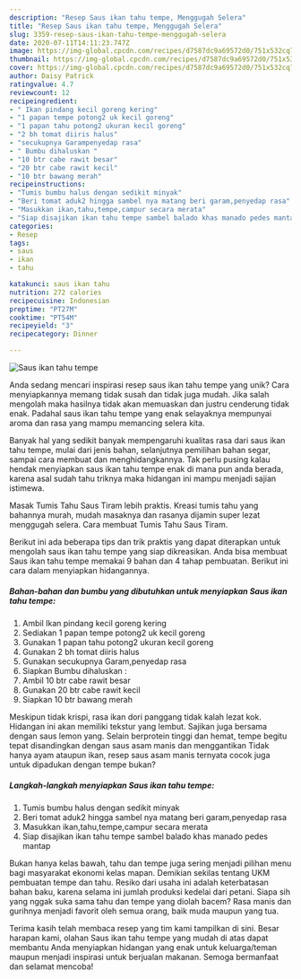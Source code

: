 ```yaml
---
description: "Resep Saus ikan tahu tempe, Menggugah Selera"
title: "Resep Saus ikan tahu tempe, Menggugah Selera"
slug: 3359-resep-saus-ikan-tahu-tempe-menggugah-selera
date: 2020-07-11T14:11:23.747Z
image: https://img-global.cpcdn.com/recipes/d7587dc9a69572d0/751x532cq70/saus-ikan-tahu-tempe-foto-resep-utama.jpg
thumbnail: https://img-global.cpcdn.com/recipes/d7587dc9a69572d0/751x532cq70/saus-ikan-tahu-tempe-foto-resep-utama.jpg
cover: https://img-global.cpcdn.com/recipes/d7587dc9a69572d0/751x532cq70/saus-ikan-tahu-tempe-foto-resep-utama.jpg
author: Daisy Patrick
ratingvalue: 4.7
reviewcount: 12
recipeingredient:
- " Ikan pindang kecil goreng kering"
- "1 papan tempe potong2 uk kecil goreng"
- "1 papan tahu potong2 ukuran kecil goreng"
- "2 bh tomat diiris halus"
- "secukupnya Garampenyedap rasa"
- " Bumbu dihaluskan "
- "10 btr cabe rawit besar"
- "20 btr cabe rawit kecil"
- "10 btr bawang merah"
recipeinstructions:
- "Tumis bumbu halus dengan sedikit minyak"
- "Beri tomat aduk2 hingga sambel nya matang beri garam,penyedap rasa"
- "Masukkan ikan,tahu,tempe,campur secara merata"
- "Siap disajikan ikan tahu tempe sambel balado khas manado pedes mantap"
categories:
- Resep
tags:
- saus
- ikan
- tahu

katakunci: saus ikan tahu 
nutrition: 272 calories
recipecuisine: Indonesian
preptime: "PT27M"
cooktime: "PT54M"
recipeyield: "3"
recipecategory: Dinner

---
```



![Saus ikan tahu tempe](https://img-global.cpcdn.com/recipes/d7587dc9a69572d0/751x532cq70/saus-ikan-tahu-tempe-foto-resep-utama.jpg)

Anda sedang mencari inspirasi resep saus ikan tahu tempe yang unik? Cara menyiapkannya memang tidak susah dan tidak juga mudah. Jika salah mengolah maka hasilnya tidak akan memuaskan dan justru cenderung tidak enak. Padahal saus ikan tahu tempe yang enak selayaknya mempunyai aroma dan rasa yang mampu memancing selera kita.

Banyak hal yang sedikit banyak mempengaruhi kualitas rasa dari saus ikan tahu tempe, mulai dari jenis bahan, selanjutnya pemilihan bahan segar, sampai cara membuat dan menghidangkannya. Tak perlu pusing kalau hendak menyiapkan saus ikan tahu tempe enak di mana pun anda berada, karena asal sudah tahu triknya maka hidangan ini mampu menjadi sajian istimewa.

Masak Tumis Tahu Saus Tiram lebih praktis. Kreasi tumis tahu yang bahannya murah, mudah masaknya dan rasanya dijamin super lezat menggugah selera. Cara membuat Tumis Tahu Saus Tiram.


Berikut ini ada beberapa tips dan trik praktis yang dapat diterapkan untuk mengolah saus ikan tahu tempe yang siap dikreasikan. Anda bisa membuat Saus ikan tahu tempe memakai 9 bahan dan 4 tahap pembuatan. Berikut ini cara dalam menyiapkan hidangannya.

<!--inarticleads1-->

##### Bahan-bahan dan bumbu yang dibutuhkan untuk menyiapkan Saus ikan tahu tempe:

1. Ambil  Ikan pindang kecil goreng kering
1. Sediakan 1 papan tempe potong2 uk kecil goreng
1. Gunakan 1 papan tahu potong2 ukuran kecil goreng
1. Gunakan 2 bh tomat diiris halus
1. Gunakan secukupnya Garam,penyedap rasa
1. Siapkan  Bumbu dihaluskan :
1. Ambil 10 btr cabe rawit besar
1. Gunakan 20 btr cabe rawit kecil
1. Siapkan 10 btr bawang merah


Meskipun tidak krispi, rasa ikan dori panggang tidak kalah lezat kok. Hidangan ini akan memiliki tekstur yang lembut. Sajikan juga bersama dengan saus lemon yang. Selain berprotein tinggi dan hemat, tempe begitu tepat disandingkan dengan saus asam manis dan menggantikan Tidak hanya ayam ataupun ikan, resep saus asam manis ternyata cocok juga untuk dipadukan dengan tempe bukan? 

<!--inarticleads2-->

##### Langkah-langkah menyiapkan Saus ikan tahu tempe:

1. Tumis bumbu halus dengan sedikit minyak
1. Beri tomat aduk2 hingga sambel nya matang beri garam,penyedap rasa
1. Masukkan ikan,tahu,tempe,campur secara merata
1. Siap disajikan ikan tahu tempe sambel balado khas manado pedes mantap


Bukan hanya kelas bawah, tahu dan tempe juga sering menjadi pilihan menu bagi masyarakat ekonomi kelas mapan. Demikian sekilas tentang UKM pembuatan tempe dan tahu. Resiko dari usaha ini adalah keterbatasan bahan baku, karena selama ini jumlah produksi kedelai dari petani. Siapa sih yang nggak suka sama tahu dan tempe yang diolah bacem? Rasa manis dan gurihnya menjadi favorit oleh semua orang, baik muda maupun yang tua. 

Terima kasih telah membaca resep yang tim kami tampilkan di sini. Besar harapan kami, olahan Saus ikan tahu tempe yang mudah di atas dapat membantu Anda menyiapkan hidangan yang enak untuk keluarga/teman maupun menjadi inspirasi untuk berjualan makanan. Semoga bermanfaat dan selamat mencoba!
